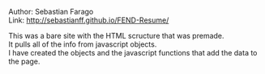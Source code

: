 Author: Sebastian Farago</br>
Link: http://sebastianff.github.io/FEND-Resume/</br>

This was a bare site with the HTML scructure that was premade.</br>
It pulls all of the info from javascript objects.</br>
I have created the objects and the javascript functions that add the data to the page.</br>
